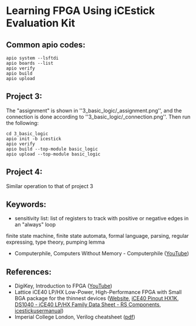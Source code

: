 # Learning FPGA Using iCEstick Evaluation Kit
## Common apio codes:

    apio system --lsftdi
    apio boards --list
    apio verify
    apio build
    apio upload

## Project 3:
The "assignment" is shown in ''3_basic_logic/_assignment.png'', and the connection is done according to ''3_basic_logic/_connection.png''. Then run the following:

    cd 3_basic_logic
    apio init -b icestick
    apio verify  
    apio build --top-module basic_logic
    apio upload --top-module basic_logic

## Project 4:
Similar operation to that of project 3

## Keywords:
- sensitivity list: list of registers to track with positive or negative edges in an "always" loop

finite state machine, finite state automata, formal language, parsing, regular expressing, type theory, pumping lemma
- Computerphile, Computers Without Memory - Computerphile (<a href="https://www.youtube.com/watch?v=vhiiia1_hC4">YouTube</a>)

## References:
- DigiKey, Introduction to FPGA (<a href="https://www.youtube.com/watch?v=lLg1AgA2Xoo&list=PLEBQazB0HUyT1WmMONxRZn9NmQ_9CIKhb">YouTube</a>)
- Lattice iCE40 LP/HX Low-Power, High-Performance FPGA with Small BGA package for the thinnest devices (<a href="https://www.latticesemi.com/iCE40">Website</a>, <a href="https://www.latticesemi.com/view_document?document_id=49383">iCE40 Pinout HX1K</a>, <a href="https://docs.rs-online.com/056e/0900766b814f658c.pdf">DS1040 - iCE40 LP/HX Family Data Sheet - RS Components</a>, <a href="https://www.latticesemi.com/~/media/LatticeSemi/Documents/UserManuals/EI/icestickusermanual.pdf">icestickusermanual</a>)
- Imperial College London, Verilog cheatsheet (<a href="http://www.ee.ic.ac.uk/pcheung/teaching/ee2_digital/Verilog%20Quick%20Reference%20Card%20v2_0.pdf">pdf</a>)
